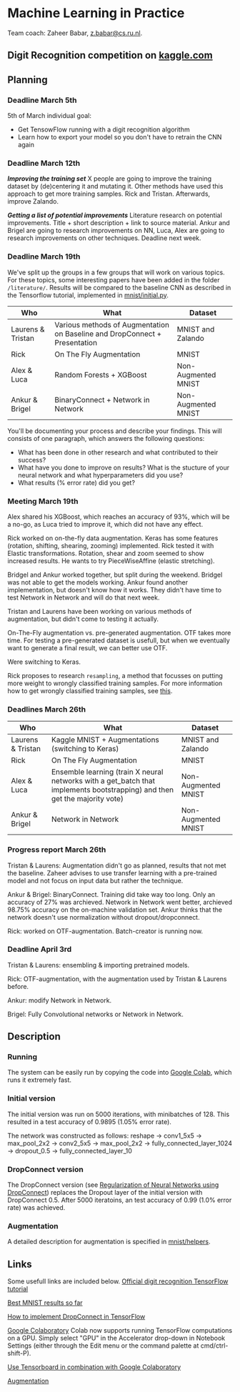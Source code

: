 # Machine Learning in Practice

Team coach: Zaheer Babar, [z.babar@cs.ru.nl](z.babar@cs.ru.nl).


## Digit Recognition competition on [kaggle.com](https://kaggle.com/)

## Planning
### Deadline March 5th
5th of March individual goal:
* Get TensowFlow running with a digit recognition algorithm
* Learn how to export your model so you don't have to retrain the CNN again

### Deadline March 12th
***Improving the training set*** X people are going to improve the training dataset by (de)centering it and mutating it. Other methods have used this approach to get more training samples. Rick and Tristan. Afterwards, improve Zalando.

***Getting a list of potential improvements*** Literature research on potential improvements. Title + short description + link to source material. Ankur and Brigel are going to research improvements on NN, Luca, Alex are going to research improvements on other techniques. Deadline next week.

### Deadline March 19th
We've split up the groups in a few groups that will work on various topics. For these topics, some interesting papers have been added in the folder `/literature/`. Results will be compared to the baseline CNN as described in the Tensorflow tutorial, implemented in [mnist/initial.py](mnist/initial.py).

| Who               	| What                                                                       	| Dataset             	|
|-------------------	|----------------------------------------------------------------------------	|---------------------	|
| Laurens & Tristan 	| Various methods of Augmentation on Baseline and DropConnect + Presentation 	| MNIST and Zalando   	|
| Rick              	| On The Fly Augmentation                                                    	| MNIST               	|
| Alex & Luca       	| Random Forests + XGBoost                                                   	| Non-Augmented MNIST 	|
| Ankur & Brigel    	| BinaryConnect + Network in Network                                         	| Non-Augmented MNIST 	|

You'll be documenting your process and describe your findings. This will consists of one paragraph, which answers the following questions:
* What has been done in other research and what contributed to their success?
* What have you done to improve on results? What is the stucture of your neural network and what hyperparameters did you use?
* What results (% error rate) did you get?

### Meeting March 19th
Alex shared his XGBoost, which reaches an accuracy of 93%, which will be a no-go, as Luca tried to improve it, which did not have any effect.

Rick worked on on-the-fly data augmentation. Keras has some features (rotation, shifting, shearing, zooming) implemented. Rick tested it with Elastic transformations. Rotation, shear and zoom seemed to show increased results. He wants to try PieceWiseAffine (elastic stretching).

Bridgel and Ankur worked together, but split during the weekend. Bridgel was not able to get the models working. Ankur found another implementation, but doesn't know how it works. They didn't have time to test Network in Network and will do that next week.

Tristan and Laurens have been working on various methods of augmentation, but didn't come to testing it actually.

On-The-Fly augmentation vs. pre-generated augmentation. OTF takes more time. For testing a pre-generated dataset is usefull, but when we eventually want to generate a final result, we can better use OTF.

Were switching to Keras.

Rick proposes to research `resampling`, a method that focusses on putting more weight to wrongly classified training samples. For more information how to get wrongly classified training samples, see [this](https://stackoverflow.com/questions/39300880/how-to-find-wrong-prediction-cases-in-test-set-cnns-using-keras).

### Deadlines March 26th
| Who               	| What                                                                       	| Dataset             	|
|-------------------	|----------------------------------------------------------------------------	|---------------------	|
| Laurens & Tristan 	| Kaggle MNIST + Augmentations (switching to Keras)                           | MNIST and Zalando   	|
| Rick              	| On The Fly Augmentation                                                    	| MNIST               	|
| Alex & Luca       	| Ensemble learning (train X neural networks with a get_batch that implements bootstrapping) and then get the majority vote) 	| Non-Augmented MNIST 	|
| Ankur & Brigel    	| Network in Network                                         	                | Non-Augmented MNIST 	|

### Progress report March 26th
Tristan & Laurens: Augmentation didn't go as planned, results that not met the baseline. Zaheer advises to use transfer learning with a pre-trained model and not focus on input data but rather the technique.

Ankur & Brigel: BinaryConnect. Training did take way too long. Only an accuracy of 27% was archieved. Network in Network went better, archieved 98.75% accuracy on the on-machine validation set. Ankur thinks that the network doesn't use normalization without dropout/dropconnect.

Rick: worked on OTF-augmentation. Batch-creator is running now. 

### Deadline April 3rd
Tristan & Laurens: ensembling & importing pretrained models. 

Rick: OTF-augmentation, with the augmentation used by Tristan & Laurens before.

Ankur: modify Network in Network. 

Brigel: Fully Convolutional networks or Network in Network.

## Description
### Running
The system can be easily run by copying the code into [Google Colab](colab.research.google.com), which runs it extremely fast.

### Initial version
The initial version was run on 5000 iterations, with minibatches of 128. This resulted in a test accuracy of 0.9895 (1.05% error rate).

The network was constructed as follows:
reshape -> conv1_5x5 -> max_pool_2x2 -> conv2_5x5 -> max_pool_2x2 -> fully_connected_layer_1024 -> dropout_0.5 -> fully_connected_layer_10

### DropConnect version
The DropConnect version (see [Regularization of Neural Networks using DropConnect](https://cs.nyu.edu/~wanli/dropc/)) replaces the Dropout layer of the initial version with DropConnect 0.5. After 5000 iteratoins, an test accuracy of 0.99 (1.0% error rate) was achieved.

### Augmentation
A detailed description for augmentation is specified in [mnist/helpers](mnist/helpers).

## Links
Some usefull links are included below.
[Official digit recognition TensorFlow tutorial](https://www.tensorflow.org/tutorials/layers)

[Best MNIST results so far](http://rodrigob.github.io/are_we_there_yet/build/classification_datasets_results.html#4d4e495354)

[How to implement DropConnect in TensorFlow](https://nickcdryan.wordpress.com/2017/06/13/dropconnect-implementation-in-python-and-tensorflow/)

[Google Colaboratory](https://colab.research.google.com/notebooks/welcome.ipynb)
Colab now supports running TensorFlow computations on a GPU. Simply select "GPU" in the Accelerator drop-down in Notebook Settings (either through the Edit menu or the command palette at cmd/ctrl-shift-P).

[Use Tensorboard in combination with Google Colaboratory](https://stackoverflow.com/questions/47818822/can-i-use-tensorboard-with-google-colab)

[Augmentation](http://imgaug.readthedocs.io/en/latest/source/augmenters.html)
